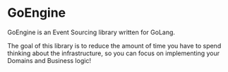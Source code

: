 # GoEngine

GoEngine is an Event Sourcing library written for GoLang.

The goal of this library is to reduce the amount of time you have to spend thinking about the infrastructure, so you can
focus on implementing your Domains and Business logic!
